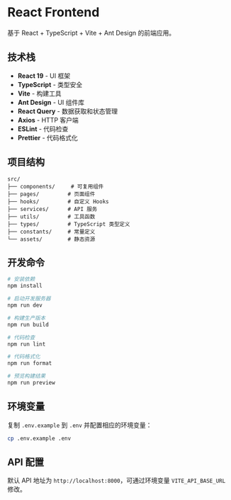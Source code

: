# React Frontend

基于 React + TypeScript + Vite + Ant Design 的前端应用。

## 技术栈

- **React 19** - UI 框架
- **TypeScript** - 类型安全
- **Vite** - 构建工具
- **Ant Design** - UI 组件库
- **React Query** - 数据获取和状态管理
- **Axios** - HTTP 客户端
- **ESLint** - 代码检查
- **Prettier** - 代码格式化

## 项目结构

```
src/
├── components/     # 可复用组件
├── pages/         # 页面组件
├── hooks/         # 自定义 Hooks
├── services/      # API 服务
├── utils/         # 工具函数
├── types/         # TypeScript 类型定义
├── constants/     # 常量定义
└── assets/        # 静态资源
```

## 开发命令

```bash
# 安装依赖
npm install

# 启动开发服务器
npm run dev

# 构建生产版本
npm run build

# 代码检查
npm run lint

# 代码格式化
npm run format

# 预览构建结果
npm run preview
```

## 环境变量

复制 `.env.example` 到 `.env` 并配置相应的环境变量：

```bash
cp .env.example .env
```

## API 配置

默认 API 地址为 `http://localhost:8000`，可通过环境变量 `VITE_API_BASE_URL` 修改。